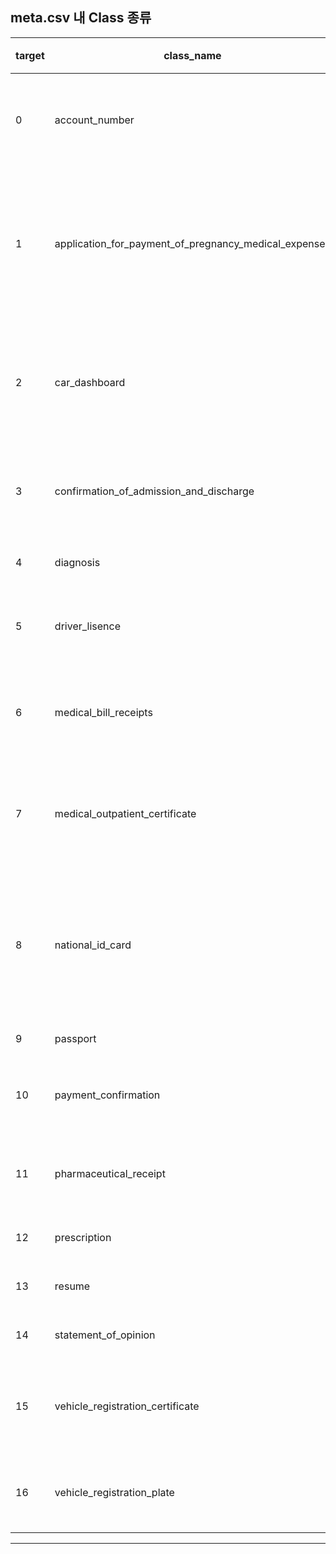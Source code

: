 ## meta.csv 내 Class 종류
| target | class\_name                                                 | 설명    |
| ------ | ----------------------------------------------------------- | ------------- |
| 0      | account\_number                                             | 계좌번호 문서       |
| 1      | application\_for\_payment\_of\_pregnancy\_medical\_expenses | 임신 의료비 지급 신청서 |
| 2      | car\_dashboard                                              | 자동차 계기판 사진    |
| 3      | confirmation\_of\_admission\_and\_discharge                 | 입퇴원 확인서       |
| 4      | diagnosis                                                   | 진단서           |
| 5      | driver\_lisence                                             | 운전면허증         |
| 6      | medical\_bill\_receipts                                     | 의료비 영수증       |
| 7      | medical\_outpatient\_certificate                            | 외래 진료 확인서     |
| 8      | national\_id\_card                                          | 주민등록증 또는 신분증  |
| 9      | passport                                                    | 여권            |
| 10     | payment\_confirmation                                       | 납부 확인서        |
| 11     | pharmaceutical\_receipt                                     | 약국 영수증        |
| 12     | prescription                                                | 처방전           |
| 13     | resume                                                      | 이력서           |
| 14     | statement\_of\_opinion                                      | 의견서           |
| 15     | vehicle\_registration\_certificate                          | 자동차 등록증       |
| 16     | vehicle\_registration\_plate                                | 차량 번호판        |


***
## 